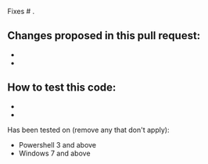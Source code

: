 Fixes # .

Changes proposed in this pull request:
 - 
 - 
 - 

How to test this code:
 - 
 - 
 - 

Has been tested on (remove any that don't apply):
 - Powershell 3 and above
 - Windows 7 and above
